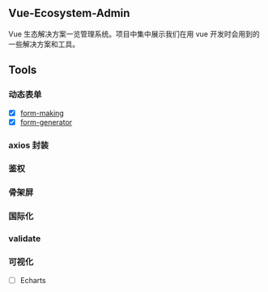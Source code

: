 ## Vue-Ecosystem-Admin

Vue 生态解决方案一览管理系统。项目中集中展示我们在用 vue 开发时会用到的一些解决方案和工具。

## Tools

### 动态表单

- [x] [form-making](https://github.com/GavinZhuLei/vue-form-making)
- [x] [form-generator](https://github.com/vue-generators/vue-form-generator)

### axios 封装

### 鉴权

### 骨架屏

### 国际化

### validate

### 可视化

- [ ] Echarts

